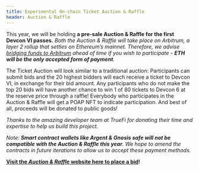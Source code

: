 ```yaml
---
title: Experimental On-chain Ticket Auction & Raffle
header: Auction & Raffle
---
```

This year, we will be holding **a pre-sale Auction & Raffle for the first Devcon VI passes.** *Both the Auction & Raffle will take place on Arbitrum, a layer 2 rollup that settles on Ethereum’s mainnet. Therefore, we advise [bridging funds to Arbitrum](https://arbitrum.io/) ahead of time if you wish to participate - **ETH will be the only accepted form of payment**.*

The Ticket Auction will look similar to a traditional auction: Participants can submit bids and the 20 highest bidders will each receive a ticket to Devcon VI, in exchange for their bid amount. Any participants who do not make the top 20 bids will have another chance to win 1 of 80 tickets to Devcon 6 at the reserve price through a raffle! Everybody who participates in the Auction & Raffle will get a POAP NFT to indicate participation. And best of all, proceeds will be donated to public goods! 

*Thanks to the amazing developer team at TrueFi for donating their time and expertise to help us build this project.*

*Note: **Smart contract wallets like Argent & Gnosis safe will not be compatible with the Auction & Raffle this year**. We hope to amend the contracts in future iterations to allow us to accept these payment methods.*

**[Visit the *Auction & Raffle* website here to place a bid](https://raffle.devcon.org/)!**